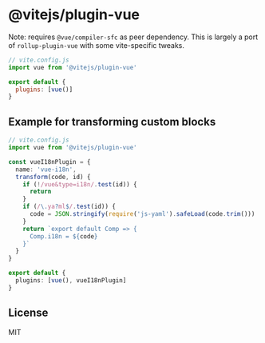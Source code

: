 # @vitejs/plugin-vue

Note: requires `@vue/compiler-sfc` as peer dependency. This is largely a port of `rollup-plugin-vue` with some vite-specific tweaks.

```js
// vite.config.js
import vue from '@vitejs/plugin-vue'

export default {
  plugins: [vue()]
}
```

## Example for transforming custom blocks

```ts
// vite.config.js
import vue from '@vitejs/plugin-vue'

const vueI18nPlugin = {
  name: 'vue-i18n',
  transform(code, id) {
    if (!/vue&type=i18n/.test(id)) {
      return
    }
    if (/\.ya?ml$/.test(id)) {
      code = JSON.stringify(require('js-yaml').safeLoad(code.trim()))
    }
    return `export default Comp => {
      Comp.i18n = ${code}
    }`
  }
}

export default {
  plugins: [vue(), vueI18nPlugin]
}
``` 

## License

MIT